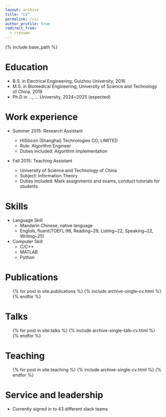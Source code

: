```yaml
---
layout: archive
title: "CV"
permalink: /cv/
author_profile: true
redirect_from:
  - /resume
---
```


{% include base_path %}

Education
======
* B.S. in Electrical Engineering, Guizhou University, 2016
* M.S. in Biomedical Engineering, University of Science and Technology of China, 2019
* Ph.D in ..., ... University, 2024~2025 (expected)

Work experience
======
* Summer 2015: Research Assistant
  * HiSilicon (Shanghai) Technologies CO, LIMITED
  * Rule: Algorithm Engineer
  * Duties included: Algorithm implementation  

* Fall 2015: Teaching Assistant
  * University of Science and Technology of China
  * Subject: Information Theory
  * Duties included: Mark assignments and exams, conduct tutorials for students  
  
Skills
======
* Language Skill
  * Mandarin Chinese, native language
  * English, fluent(TOEFL:98, Reading~29, Listing~22, Speaking~22, Writing~25)
* Computer Skill
  * C/C++
  * MATLAB
  * Python

Publications
======
  <ul>{% for post in site.publications %}
    {% include archive-single-cv.html %}
  {% endfor %}</ul>
  
Talks
======
  <ul>{% for post in site.talks %}
    {% include archive-single-talk-cv.html %}
  {% endfor %}</ul>
  
Teaching
======
  <ul>{% for post in site.teaching %}
    {% include archive-single-cv.html %}
  {% endfor %}</ul>
  
Service and leadership
======
* Currently signed in to 43 different slack teams
